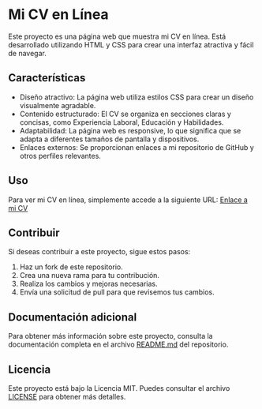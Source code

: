 # Mi CV en Línea

Este proyecto es una página web que muestra mi CV en línea. Está desarrollado utilizando HTML y CSS para crear una interfaz atractiva y fácil de navegar.

## Características

- Diseño atractivo: La página web utiliza estilos CSS para crear un diseño visualmente agradable.
- Contenido estructurado: El CV se organiza en secciones claras y concisas, como Experiencia Laboral, Educación y Habilidades.
- Adaptabilidad: La página web es responsive, lo que significa que se adapta a diferentes tamaños de pantalla y dispositivos.
- Enlaces externos: Se proporcionan enlaces a mi repositorio de GitHub y otros perfiles relevantes.

## Uso

Para ver mi CV en línea, simplemente accede a la siguiente URL: [Enlace a mi CV](https://juancetocasta.github.io/Projecto-numero-1/)

## Contribuir

Si deseas contribuir a este proyecto, sigue estos pasos:

1. Haz un fork de este repositorio.
2. Crea una nueva rama para tu contribución.
3. Realiza los cambios y mejoras necesarias.
4. Envía una solicitud de pull para que revisemos tus cambios.

## Documentación adicional

Para obtener más información sobre este proyecto, consulta la documentación completa en el archivo [README.md](README.md) del repositorio.

## Licencia

Este proyecto está bajo la Licencia MIT. Puedes consultar el archivo [LICENSE](LICENSE) para obtener más detalles.
